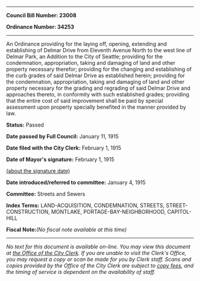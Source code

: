 

********

**Council Bill Number: 23008**
   
**Ordinance Number: 34253**
********

 An Ordinance providing for the laying off, opening, extending and establishing of Delmar Drive from Eleventh Avenue North to the west line of Delmar Park, an Addition to the City of Seattle; providing for the condemnation, appropriation, taking and damaging of land and other property necessary therefor; providing for the changing and establishing of the curb grades of said Delmar Drive as established herein; providing for the condemnation, appropriation, taking and damaging of land and other property necessary for the grading and regrading of said Delmar Drive and approaches thereto, in conformity with such established grades; providing that the entire cost of said improvement shall be paid by special assessment upon property specially benefited in the manner provided by law.

**Status:** Passed
   
**Date passed by Full Council:** January 11, 1915
   
**Date filed with the City Clerk:** February 1, 1915
   
**Date of Mayor's signature:** February 1, 1915
   
[(about the signature date)](/~public/approvaldate.htm)
   
   
   
**Date introduced/referred to committee:** January 4, 1915
   
**Committee:** Streets and Sewers
   
   
**Index Terms:** LAND-ACQUISITION, CONDEMNATION, STREETS, STREET-CONSTRUCTION, MONTLAKE, PORTAGE-BAY-NEIGHBORHOOD, CAPITOL-HILL

**Fiscal Note:**_(No fiscal note available at this time)_
********

_No text for this document is available on-line. You may view this document at [the Office of the City Clerk](http://www.seattle.gov/leg/clerk/contactUs.htm). If you are unable to visit the Clerk's Office, you may request a copy or scan be made for you by Clerk staff. Scans and copies provided by the Office of the City Clerk are subject to [copy fees](http://clerk.seattle.gov/~public/clerkfees.htm), and the timing of service is dependent on the availability of staff._

